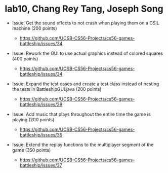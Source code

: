 # lab10, Chang Rey Tang, Joseph Song

* Issue: Get the sound effects to not crash when playing them on a CSIL machine (200 points)
    * https://github.com/UCSB-CS56-Projects/cs56-games-battleship/issues/34

* Issue: Rework the GUI to use actual graphics instead of colored squares (400 points)
    * https://github.com/UCSB-CS56-Projects/cs56-games-battleship/issues/34

* Issue: Expand the test cases and create a test class instead of nesting the tests in BattleshipGUI.java (200 points)
    * https://github.com/UCSB-CS56-Projects/cs56-games-battleship/issues/29

* Issue: Add music that plays throughout the entire time the game is playing (200 points)
    * https://github.com/UCSB-CS56-Projects/cs56-games-battleship/issues/35

* Issue: Extend the replay functions to the multiplayer segment of the game (350 points)
    * https://github.com/UCSB-CS56-Projects/cs56-games-battleship/issues/37
